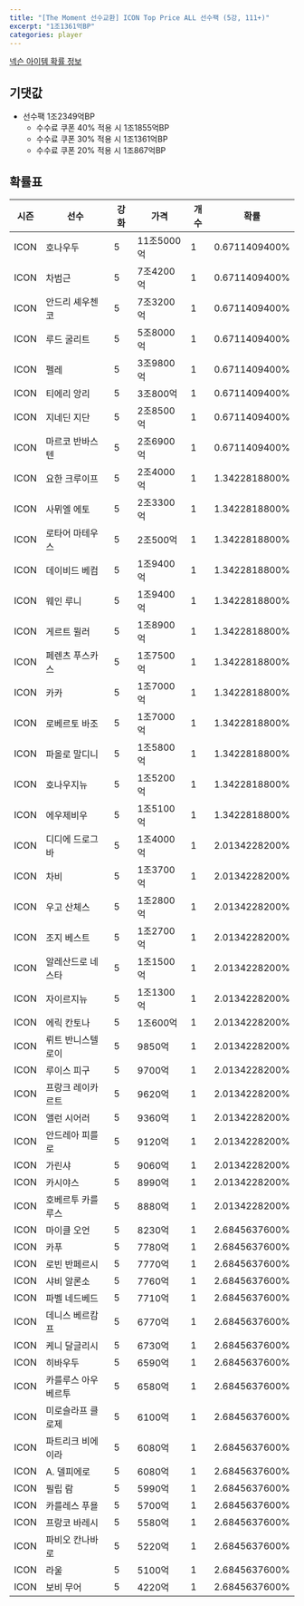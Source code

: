 ```yaml
---
title: "[The Moment 선수교환] ICON Top Price ALL 선수팩 (5강, 111+)"
excerpt: "1조1361억BP"
categories: player
---
```

[넥슨 아이템 확률 정보](http://iteminfo.nexon.com/probability/fo4?sn=6722)

## 기댓값
- 선수팩 1조2349억BP
  - 수수료 쿠폰 40% 적용 시 1조1855억BP
  - 수수료 쿠폰 30% 적용 시 1조1361억BP
  - 수수료 쿠폰 20% 적용 시 1조867억BP


## 확률표

|시즌|선수|강화|가격|개수|확률|
|---|---|---|---|---|---|
|ICON|호나우두|5|11조5000억|1|0.6711409400%|
|ICON|차범근|5|7조4200억|1|0.6711409400%|
|ICON|안드리 셰우첸코|5|7조3200억|1|0.6711409400%|
|ICON|루드 굴리트|5|5조8000억|1|0.6711409400%|
|ICON|펠레|5|3조9800억|1|0.6711409400%|
|ICON|티에리 앙리|5|3조800억|1|0.6711409400%|
|ICON|지네딘 지단|5|2조8500억|1|0.6711409400%|
|ICON|마르코 반바스텐|5|2조6900억|1|0.6711409400%|
|ICON|요한 크루이프|5|2조4000억|1|1.3422818800%|
|ICON|사뮈엘 에토|5|2조3300억|1|1.3422818800%|
|ICON|로타어 마테우스|5|2조500억|1|1.3422818800%|
|ICON|데이비드 베컴|5|1조9400억|1|1.3422818800%|
|ICON|웨인 루니|5|1조9400억|1|1.3422818800%|
|ICON|게르트 뮐러|5|1조8900억|1|1.3422818800%|
|ICON|페렌츠 푸스카스|5|1조7500억|1|1.3422818800%|
|ICON|카카|5|1조7000억|1|1.3422818800%|
|ICON|로베르토 바조|5|1조7000억|1|1.3422818800%|
|ICON|파올로 말디니|5|1조5800억|1|1.3422818800%|
|ICON|호나우지뉴|5|1조5200억|1|1.3422818800%|
|ICON|에우제비우|5|1조5100억|1|1.3422818800%|
|ICON|디디에 드로그바|5|1조4000억|1|2.0134228200%|
|ICON|차비|5|1조3700억|1|2.0134228200%|
|ICON|우고 산체스|5|1조2800억|1|2.0134228200%|
|ICON|조지 베스트|5|1조2700억|1|2.0134228200%|
|ICON|알레산드로 네스타|5|1조1500억|1|2.0134228200%|
|ICON|자이르지뉴|5|1조1300억|1|2.0134228200%|
|ICON|에릭 칸토나|5|1조600억|1|2.0134228200%|
|ICON|뤼트 반니스텔로이|5|9850억|1|2.0134228200%|
|ICON|루이스 피구|5|9700억|1|2.0134228200%|
|ICON|프랑크 레이카르트|5|9620억|1|2.0134228200%|
|ICON|앨런 시어러|5|9360억|1|2.0134228200%|
|ICON|안드레아 피를로|5|9120억|1|2.0134228200%|
|ICON|가린샤|5|9060억|1|2.0134228200%|
|ICON|카시야스|5|8990억|1|2.0134228200%|
|ICON|호베르투 카를루스|5|8880억|1|2.0134228200%|
|ICON|마이클 오언|5|8230억|1|2.6845637600%|
|ICON|카푸|5|7780억|1|2.6845637600%|
|ICON|로빈 반페르시|5|7770억|1|2.6845637600%|
|ICON|샤비 알론소|5|7760억|1|2.6845637600%|
|ICON|파벨 네드베드|5|7710억|1|2.6845637600%|
|ICON|데니스 베르캄프|5|6770억|1|2.6845637600%|
|ICON|케니 달글리시|5|6730억|1|2.6845637600%|
|ICON|히바우두|5|6590억|1|2.6845637600%|
|ICON|카를루스 아우베르투|5|6580억|1|2.6845637600%|
|ICON|미로슬라프 클로제|5|6100억|1|2.6845637600%|
|ICON|파트리크 비에이라|5|6080억|1|2.6845637600%|
|ICON|A. 델피에로|5|6080억|1|2.6845637600%|
|ICON|필립 람|5|5990억|1|2.6845637600%|
|ICON|카를레스 푸욜|5|5700억|1|2.6845637600%|
|ICON|프랑코 바레시|5|5580억|1|2.6845637600%|
|ICON|파비오 칸나바로|5|5220억|1|2.6845637600%|
|ICON|라울|5|5100억|1|2.6845637600%|
|ICON|보비 무어|5|4220억|1|2.6845637600%|
